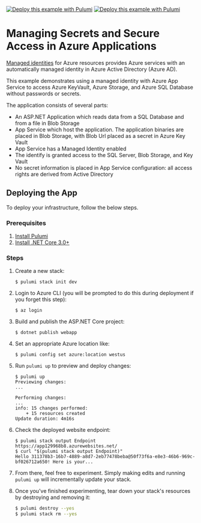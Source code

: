 [![Deploy this example with Pulumi](https://www.pulumi.com/images/deploy-with-pulumi/dark.svg)](https://app.pulumi.com/new?template=https://github.com/pulumi/examples/blob/master/classic-azure-cs-msi-keyvault-rbac/README.md#gh-light-mode-only)
[![Deploy this example with Pulumi](https://www.pulumi.com/images/deploy-with-pulumi/light.svg)](https://app.pulumi.com/new?template=https://github.com/pulumi/examples/blob/master/classic-azure-cs-msi-keyvault-rbac/README.md#gh-dark-mode-only)

# Managing Secrets and Secure Access in Azure Applications

[Managed identities](https://docs.microsoft.com/en-us/azure/active-directory/managed-identities-azure-resources/) for Azure resources provides Azure services with an automatically managed identity in Azure Active Directory (Azure AD).

This example demonstrates using a managed identity with Azure App Service to access Azure KeyVault, Azure Storage, and Azure SQL Database without passwords or secrets.

The application consists of several parts:

- An ASP.NET Application which reads data from a SQL Database and from a file in Blob Storage
- App Service which host the application. The application binaries are placed in Blob Storage, with Blob Url placed as a secret in Azure Key Vault
- App Service has a Managed Identity enabled
- The identify is granted access to the SQL Server, Blob Storage, and Key Vault
- No secret information is placed in App Service configuration: all access rights are derived from Active Directory

## Deploying the App

To deploy your infrastructure, follow the below steps.

### Prerequisites

1. [Install Pulumi](https://www.pulumi.com/docs/get-started/install/)
2. [Install .NET Core 3.0+](https://dotnet.microsoft.com/download)

### Steps

1.  Create a new stack:

    ```
    $ pulumi stack init dev
    ```

1.  Login to Azure CLI (you will be prompted to do this during deployment if you forget this step):

    ```
    $ az login
    ```

1.  Build and publish the ASP.NET Core project:

    ```
    $ dotnet publish webapp
    ```

1. Set an appropriate Azure location like:

    ```
    $ pulumi config set azure:location westus
    ```

1.  Run `pulumi up` to preview and deploy changes:

    ```
    $ pulumi up
    Previewing changes:
    ...

    Performing changes:
    ...
    info: 15 changes performed:
        + 15 resources created
    Update duration: 4m16s
    ```

1.  Check the deployed website endpoint:

    ```
    $ pulumi stack output Endpoint
    https://app129968b8.azurewebsites.net/
    $ curl "$(pulumi stack output Endpoint)"
    Hello 311378b3-16b7-4889-a8d7-2eb77478beba@50f73f6a-e8e3-46b6-969c-bf026712a650! Here is your...
    ```

1. From there, feel free to experiment. Simply making edits and running `pulumi up` will incrementally update your stack.

1. Once you've finished experimenting, tear down your stack's resources by destroying and removing it:

    ```bash
    $ pulumi destroy --yes
    $ pulumi stack rm --yes
    ```
